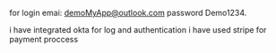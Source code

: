 for login emai: demoMyApp@outlook.com
password Demo1234.

i have integrated okta for log and authentication
i have used stripe for payment proccess

